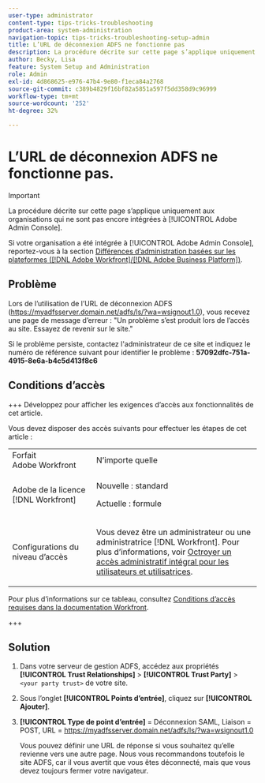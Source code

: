 ```yaml
---
user-type: administrator
content-type: tips-tricks-troubleshooting
product-area: system-administration
navigation-topic: tips-tricks-troubleshooting-setup-admin
title: L’URL de déconnexion ADFS ne fonctionne pas
description: La procédure décrite sur cette page s’applique uniquement aux entreprises qui ne sont pas encore intégrées à Adobe Admin Console.
author: Becky, Lisa
feature: System Setup and Administration
role: Admin
exl-id: 4d868625-e976-47b4-9e80-f1eca84a2768
source-git-commit: c389b4829f16bf82a5851a597f5dd358d9c96999
workflow-type: tm+mt
source-wordcount: '252'
ht-degree: 32%

---
```


# L’URL de déconnexion ADFS ne fonctionne pas.

<!-- Audited: 1/2024 -->

>[!IMPORTANT]
>
>La procédure décrite sur cette page s’applique uniquement aux organisations qui ne sont pas encore intégrées à [!UICONTROL Adobe Admin Console].
>
>Si votre organisation a été intégrée à [!UICONTROL Adobe Admin Console], reportez-vous à la section [Différences d’administration basées sur les plateformes ([!DNL Adobe Workfront]/[!DNL Adobe Business Platform])](../../administration-and-setup/get-started-wf-administration/actions-in-admin-console.md).

## Problème

Lors de l’utilisation de l’URL de déconnexion ADFS (https://myadfsserver.domain.net/adfs/ls/?wa=wsignout1.0), vous recevez une page de message d’erreur : &quot;Un problème s’est produit lors de l’accès au site. Essayez de revenir sur le site.&quot;

Si le problème persiste, contactez l&#39;administrateur de ce site et indiquez le numéro de référence suivant pour identifier le problème : **57092dfc-751a-4915-8e6a-b4c5d413f8c6**

## Conditions d’accès

+++ Développez pour afficher les exigences d’accès aux fonctionnalités de cet article.

Vous devez disposer des accès suivants pour effectuer les étapes de cet article :

<table style="table-layout:auto"> 
 <col> 
 <col> 
 <tbody> 
  <tr> 
   <td role="rowheader">Forfait Adobe Workfront</td> 
   <td>N’importe quelle</td> 
  </tr> 
  <tr> 
   <td role="rowheader">Adobe de la licence [!DNL Workfront]</td> 
   <td> 
   <p>Nouvelle : standard</p>
   <p>Actuelle : formule</p></td> 
  </tr> 
  <tr> 
   <td role="rowheader">Configurations du niveau d’accès</td> 
   <td> <p>Vous devez être un administrateur ou une administratrice [!DNL Workfront]. Pour plus d’informations, voir <a href="../../administration-and-setup/add-users/configure-and-grant-access/grant-a-user-full-administrative-access.md" class="MCXref xref">Octroyer un accès administratif intégral pour les utilisateurs et utilisatrices</a>.</p>  </td> 
  </tr> 
 </tbody> 
</table>

Pour plus d’informations sur ce tableau, consultez [Conditions d’accès requises dans la documentation Workfront](/help/quicksilver/administration-and-setup/add-users/access-levels-and-object-permissions/access-level-requirements-in-documentation.md).

+++

## Solution

1. Dans votre serveur de gestion ADFS, accédez aux propriétés **[!UICONTROL Trust Relationships]** > **[!UICONTROL Trust Party]** > `<your party trust>` de votre site.

1. Sous l’onglet **[!UICONTROL Points d’entrée]**, cliquez sur **[!UICONTROL Ajouter]**.

1. **[!UICONTROL Type de point d’entrée]** = Déconnexion SAML, Liaison = POST, URL = https://myadfsserver.domain.net/adfs/ls/?wa=wsignout1.0

   Vous pouvez définir une URL de réponse si vous souhaitez qu’elle revienne vers une autre page. Nous vous recommandons toutefois le site ADFS, car il vous avertit que vous êtes déconnecté, mais que vous devez toujours fermer votre navigateur.
